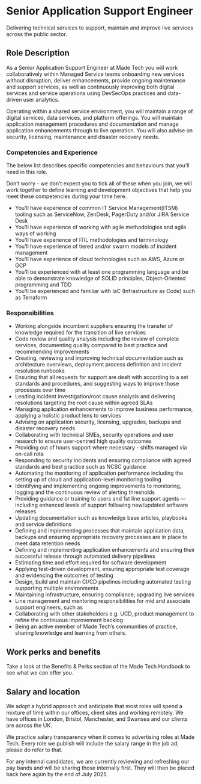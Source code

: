 # Senior Application Support Engineer

Delivering technical services to support, maintain and improve live services across the public sector.

## Role Description

As a Senior Application Support Engineer at Made Tech you will work collaboratively within Managed Service teams onboarding new services without disruption, deliver enhancements, provide ongoing maintenance and support services, as well as continuously improving both digital services and service operations using DevSecOps practices and data-driven user analytics.

Operating within a shared service environment, you will maintain a range of digital services, data services, and platform offerings.  You will maintain application management procedures and documentation and manage application enhancements through to live operation.  You will also advise on security, licensing, maintenance and disaster recovery needs.

### Competencies and Experience

The below list describes specific competencies and behaviours that you’ll need in this role.

Don’t worry - we don’t expect you to tick all of these when you join, we will work together to define learning and development objectives that help you meet these competencies during your time here.

* You’ll have experience of common IT Service Management(ITSM) tooling such as ServiceNow, ZenDesk, PagerDuty and/or JIRA Service Desk
* You’ll have experience of working with agile methodologies and agile ways of working
* You’ll have experience of ITIL methodologies and terminology
* You’ll have experience of tiered and/or swarm models of incident management
* You’ll have experience of cloud technologies such as AWS, Azure or GCP
* You’ll be experienced with at least one programming language and be able to demonstrate knowledge of SOLID principles, Object-Oriented programming and TDD
* You’ll be experienced and familiar with IaC (Infrastructure as Code) such as Terraform

### Responsibilities

* Working alongside incumbent suppliers ensuring the transfer of knowledge required for the transition of live services
* Code review and quality analysis including the review of complete services, documenting quality compared to best practice and recommending improvements
* Creating, reviewing and improving technical documentation such as architecture overviews, deployment process definition and incident resolution runbooks 
* Ensuring that all requests for support are dealt with according to a set standards and procedures, and suggesting ways to improve those processes over time
* Leading incident investigation/root cause analysis and delivering resolutions targeting the root cause within agreed SLAs 
* Managing application enhancements to improve business performance, applying a holistic product lens to services 
* Advising on application security, licensing, upgrades, backups and disaster recovery needs
* Collaborating with technical SMEs, security operations and user research to ensure user-centred high quality outcomes
* Providing out of hours support where necessary - shifts managed via on-call rota
* Responding to security incidents and ensuring compliance with agreed standards and best practice such as NCSC guidance
* Automating the monitoring of application performance including the setting up of cloud and application-level monitoring tooling
* Identifying and implementing ongoing improvements to monitoring, logging and the continuous review of alerting thresholds
* Providing guidance or training to users and 1st line support agents — including enhanced levels of support following new/updated software releases
* Updating documentation such as knowledge base articles, playbooks and service definitions
* Defining and implementing processes that maintain application data, backups and ensuring appropriate recovery processes are in place to meet data retention needs
* Defining and implementing application enhancements and ensuring their successful release through automated delivery pipelines
* Estimating time and effort required for software development
* Applying test-driven development, ensuring appropriate test coverage and evidencing the outcomes of testing
* Design, build and maintain CI/CD pipelines including automated testing supporting multiple environments
* Maintaining infrastructure, ensuring compliance,  upgrading live services
* Line management and mentoring responsibilities for mid and associate support engineers, such as 
* Collaborating with other stakeholders e.g. UCD, product management to refine the continuous improvement backlog
* Being an active member of Made Tech’s communities of practice, sharing knowledge and learning from others.

## Work perks and benefits
  
Take a look at the Benefits & Perks section of the Made Tech Handbook to see what we can offer you. 

## Salary and location

We adopt a hybrid approach and anticipate that most roles will spend a mixture of time within our offices, client sites and working remotely. We have offices in London, Bristol, Manchester, and Swansea and our clients are across the UK. 

We practice salary transparency when it comes to advertising roles at Made Tech. Every role we publish will include the salary range in the job ad, please do refer to that.

For any internal candidates, we are currently reviewing and refreshing our pay bands and will be sharing those internally first. They will then be placed back here again by the end of July 2025.
